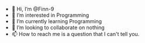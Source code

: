 - 👋 Hi, I’m @Finn-9
- 👀 I’m interested in Programming
- 🌱 I’m currently learning Programming
- 💞️ I’m looking to collaborate on nothing
- 📫 How to reach me is a question that I can't tell you.

<!---
Finn-9/Finn-9 is a ✨ special ✨ repository because its `README.md` (this file) appears on your GitHub profile.
You can click the Preview link to take a look at your changes.
--->
